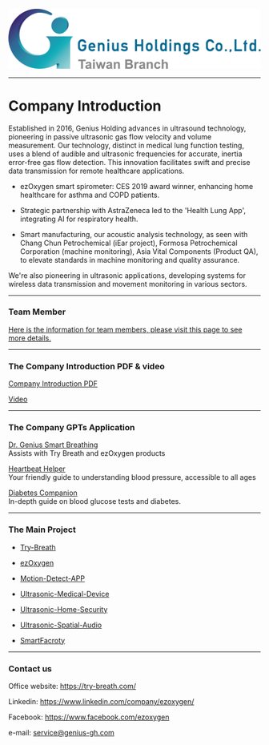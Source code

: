 ![picture](https://github.com/ezoxygenTeam/Try-Breath/blob/main/demo%20photo/GH_LOGO(E).png)

---

# Company Introduction
Established in 2016, Genius Holding advances in ultrasound technology, pioneering in passive ultrasonic gas flow velocity and volume measurement. Our technology, distinct in medical lung function testing, uses a blend of audible and ultrasonic frequencies for accurate, inertia error-free gas flow detection. This innovation facilitates swift and precise data transmission for remote healthcare applications.

- ezOxygen smart spirometer: CES 2019 award winner, enhancing home healthcare for asthma and COPD patients.

- Strategic partnership with AstraZeneca led to the 'Health Lung App', integrating AI for respiratory health. 

- Smart manufacturing, our acoustic analysis technology, as seen with Chang Chun Petrochemical (iEar project), Formosa Petrochemical Corporation (machine monitoring), Asia Vital Components (Product QA), to elevate standards in machine monitoring and quality assurance. 

We're also pioneering in ultrasonic applications, developing systems for wireless data transmission and movement monitoring in various sectors.

---

### Team Member

[Here is the information for team members, please visit this page to see more details.](https://github.com/ezoxygenTeam/Company-Information/tree/main/TEAM)

---

### The Company Introduction PDF & video

[Company Introduction PDF](https://github.com/ezoxygenTeam/Company-Information/blob/main/Proposal-for-Collaboration-between-Genius-Holding-and-OpenAI-Converge-2_20240125.pdf)  

[Video](https://youtu.be/BbIGJvei27k)

---

### The Company GPTs Application

[Dr. Genius Smart Breathing](https://chat.openai.com/g/g-AJjVV45xf-dr-genius-smart-breathing)  
Assists with Try Breath and ezOxygen products  

[Heartbeat Helper](https://chat.openai.com/g/g-NTHn7hdDJ-heartbeat-helper)  
Your friendly guide to understanding blood pressure, accessible to all ages  

[Diabetes Companion](https://chat.openai.com/g/g-skY90wNpQ-diabetes-companion)  
In-depth guide on blood glucose tests and diabetes.  

---

### The Main Project
- [Try-Breath](https://github.com/ezoxygenTeam/Try-Breath)

- [ezOxygen](https://github.com/ezoxygenTeam/ezOxygen)

- [Motion-Detect-APP](https://github.com/ezoxygenTeam/Motion-Detect-APP)

- [Ultrasonic-Medical-Device](https://github.com/ezoxygenTeam/Ultrasonic-Medical-Device)

- [Ultrasonic-Home-Security](https://github.com/ezoxygenTeam/Ultrasonic-Home-Security)

- [Ultrasonic-Spatial-Audio](https://github.com/ezoxygenTeam/Ultrasonic-Spatial-Audio)
  
- [SmartFacroty](https://github.com/ezoxygenTeam/Smart-Factory)

---

### Contact us

Office website: https://try-breath.com/  

Linkedin: https://www.linkedin.com/company/ezoxygen/  

Facebook: https://www.facebook.com/ezoxygen  

e-mail: <service@genius-gh.com>

